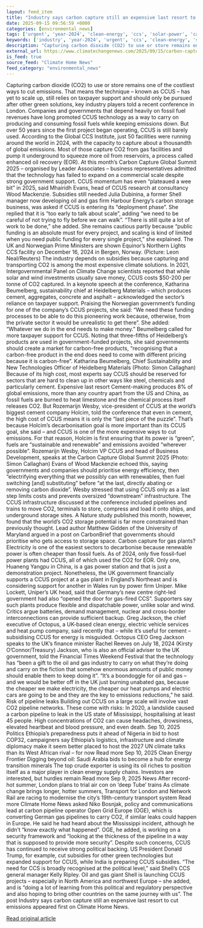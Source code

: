 ```yaml
---
layout: feed_item
title: "Industry says carbon capture still an expensive last resort to cut emissions"
date: 2025-09-15 09:56:59 +0000
categories: [environmental_news]
tags: ['urgent', 'year-2024', 'clean-energy', 'ccs', 'solar-power', 'carbon-capture', 'renewable-energy', 'emissions', 'fossil-fuels', 'wind-power']
keywords: ['industry', 'year-2024', 'urgent', 'ccs', 'clean-energy', 'solar-power', 'carbon', 'says']
description: "Capturing carbon dioxide (CO2) to use or store remains one of the costliest ways to cut emissions"
external_url: https://www.climatechangenews.com/2025/09/15/carbon-capture-still-an-expensive-last-resort/
is_feed: true
source_feed: "Climate Home News"
feed_category: "environmental_news"
---
```


Capturing carbon dioxide (CO2) to use or store remains one of the costliest ways to cut emissions. That means the technique &#8211; known as CCUS &#8211; has yet to scale up, still relies on taxpayer support and should only be pursued after other green solutions, key industry players told a recent conference in London. Companies and governments that depend heavily on fossil fuel revenues have long promoted CCUS technology as a way to carry on producing and consuming fossil fuels while keeping emissions down. But over 50 years since the first project began operating, CCUS is still barely used. According to the Global CCS Institute, just 50 facilities were running around the world in 2024, with the capacity to capture about a thousandth of global emissions. Most of those capture CO2 from gas facilities and pump it underground to squeeze more oil from reservoirs, a process called enhanced oil recovery (EOR). At this month&#8217;s Carbon Capture Global Summit 2025 &#8211; organised by Leader Associates &#8211; business representatives admitted that the technology has failed to expand on a commercial scale despite strong government support. CCUS momentum has even &#8220;plateaued a wee bit&#8221; in 2025, said Mhairidh Evans, head of CCUS research at consultancy Wood Mackenzie. Subsidies still needed Julia Dubinina, a former Shell manager now developing oil and gas firm Harbour Energy&#8217;s carbon storage business, was asked if CCUS is entering its &#8220;deployment phase&#8221;. She replied that it is &#8220;too early to talk about scale&#8221;, adding &#8220;we need to be careful of not trying to fly before we can walk&#8221;. &#8220;There is still quite a lot of work to be done,&#8221; she added. She remains cautious partly because &#8220;public funding is an absolute must for every project, and scaling is kind of limited when you need public funding for every single project,&#8221; she explained. The UK and Norwegian Prime Ministers are shown Equinor&#8217;s Northern Lights CCS facility on December 16, 2024 in Bergen, Norway. (Picture: Leon Neal/Reuters) The industry depends on subsidies because capturing and transporting CO2 is among the most expensive climate solutions. In 2021, Intergovernmental Panel on Climate Change scientists reported that while solar and wind investments usually save money, CCUS costs $50-200 per tonne of CO2 captured. In a keynote speech at the conference, Katharina Beumelberg, sustainability chief at Heidelberg Materials &#8211; which produces cement, aggregates, concrete and asphalt &#8211; acknowledged the sector&#8217;s reliance on taxpayer support. Praising the Norwegian government&#8217;s funding for one of the company&#8217;s CCUS projects, she said: &#8220;We need these funding processes to be able to do this pioneering work because, otherwise, from the private sector it would be unrealistic to get there&#8221;. She added: &#8220;Whatever we do in the end needs to make money.&#8221; Beumelberg called for more taxpayer support for CCUS. Noting that three-fifths of Heidelberg&#8217;s products are used in government-funded projects, she said governments should create a market for carbon-free products, &#8220;recognising that a carbon-free product in the end does need to come with different pricing because it is carbon-free&#8221;. Katharina Beumelberg, Chief Sustainability and New Technologies Officer of Heidelberg Materials (Photo: Simon Callaghan) Because of its high cost, most experts say CCUS should be reserved for sectors that are hard to clean up in other ways like steel, chemicals and particularly cement. Expensive last resort Cement-making produces 8% of global emissions, more than any country apart from the US and China, as fossil fuels are burned to heat limestone and the chemical process itself releases CO2. But Rozemarijn Wesby, vice-president of CCUS at the world&#8217;s biggest cement company Holcim, told the conference that even in cement, the high cost of CCUS means it is only the &#8220;last piece of the puzzle&#8221;. That&#8217;s because Holcim&#8217;s decarbonisation goal is more important than its CCUS goal, she said &#8211; and CCUS is one of the more expensive ways to cut emissions. For that reason, Holcim is first ensuring that its power is &#8220;green&#8221;, fuels are &#8220;sustainable and renewable&#8221; and emissions avoided &#8220;wherever possible&#8221;. Rozemarijn Wesby, Holcim VP CCUS and head of Business Development, speaks at the Carbon Capture Global Summit 2025 (Photo: Simon Callaghan) Evans of Wood Mackenzie echoed this, saying governments and companies should prioritise energy efficiency, then &#8220;electrifying everything that we possibly can with renewables, then fuel switching [and] substituting&#8221; before &#8220;at the last, directly abating or removing carbon dioxide&#8221;. Wesby stressed that using CCUS only as a last step limits costs and prevents oversized &#8220;downstream&#8221; infrastructure. The CCUS infrastructure discussed at the conference included pipelines and trains to move CO2, terminals to store, compress and load it onto ships, and underground storage sites. A Nature study published this month, however, found that the world&#8217;s CO2 storage potential is far more constrained than previously thought. Lead author Matthew Gidden of the University of Maryland argued in a post on CarbonBrief that governments should prioritise who gets access to storage space. Carbon capture for gas plants? Electricity is one of the easiest sectors to decarbonise because renewable power is often cheaper than fossil fuels. As of 2024, only five fossil-fuel power plants had CCUS, all of which used the CO2 for EOR. Only one, Huaneng Yangpu in China, is a gas power station and that is just a demonstration project. Nonetheless, the UK government financially supports a CCUS project at a gas plant in England&#8217;s Northeast and is considering support for another in Wales run by power firm Uniper. Mike Lockett, Uniper&#8217;s UK head, said that Germany&#8217;s new centre right-led government had also &#8220;opened the door for gas-fired CCS&#8221;. Supporters say such plants produce flexible and dispatchable power, unlike solar and wind. Critics argue batteries, demand management, nuclear and cross-border interconnections can provide sufficient backup. Greg Jackson, the chief executive of Octopus, a UK-based clean energy, electric vehicle services and heat pump company, said recently that &#8211; while it&#8217;s useful for cement &#8211; subsidising CCUS for energy is misguided. Octopus CEO Greg Jackson speaks to the UK&#8217;s finance minister Rachel Reeves on July 18, 2024 (Kirsty O&#8217;Connor/Treasury) Jackson, who is also an official adviser to the UK government, told the Financial Times Weekend Festival that the technology has &#8220;been a gift to the oil and gas industry to carry on what they&#8217;re doing and carry on the fiction that somehow enormous amounts of public money should enable them to keep doing it&#8221;. &#8220;It&#8217;s a boondoggle for oil and gas &#8211; and we would be better off in the UK just burning unabated gas, because the cheaper we make electricity, the cheaper our heat pumps and electric cars are going to be and they are the key to emissions reductions,&#8221; he said. Risk of pipeline leaks Building out CCUS on a large scale will involve vast CO2 pipeline networks. These come with risks: In 2020, a landslide caused a carbon pipeline to leak in the US state of Mississippi, hospitalising at least 45 people. High concentrations of CO2 can cause headaches, drowsiness, elevated heartbeat and blood pressure, and even death. Sep 10, 2025 Politics Ethiopia&#8217;s preparedness puts it ahead of Nigeria in bid to host COP32, campaigners say Ethiopia&#8217;s logistics, infrastructure and climate diplomacy make it seem better placed to host the 2027 UN climate talks than its West African rival &#8211; for now Read more Sep 10, 2025 Clean Energy Frontier Digging beyond oil: Saudi Arabia bids to become a hub for energy transition minerals The top crude exporter is using its oil riches to position itself as a major player in clean energy supply chains. Investors are interested, but hurdles remain Read more Sep 9, 2025 News After record-hot summer, London plans to trial air con on &#8216;deep Tube&#8217; trains As climate change brings longer, hotter summers, Transport for London and Network Rail are racing to modernise the city’s 19th-century transport system Read more Climate Home News asked Niko Bosnjak, policy and communications lead at carbon pipeline operator Open Grid Europe (OGE), which is converting German gas pipelines to carry CO2, if similar leaks could happen in Europe. He said he had heard about the Mississippi incident, although he didn&#8217;t &#8220;know exactly what happened&#8221;. OGE, he added, is working on a security framework and &#8220;looking at the thickness of the pipeline in a way that is supposed to provide more security&#8221;. Despite such concerns, CCUS has continued to receive strong political backing. US President Donald Trump, for example, cut subsidies for other green technologies but expanded support for CCUS, while India is preparing CCUS subsidies. &#8220;The need for CCS is broadly recognised at the political level,&#8221; said Shell&#8217;s CCS general manager Kelly Ripley. Oil and gas giant Shell is launching CCUS projects &#8211; especially in North America and northwest Europe &#8211; she added, and is &#8220;doing a lot of learning from this political and regulatory perspective and also hoping to bring other countries on the same journey with us&#8221;. The post Industry says carbon capture still an expensive last resort to cut emissions appeared first on Climate Home News.

[Read original article](https://www.climatechangenews.com/2025/09/15/carbon-capture-still-an-expensive-last-resort/)
